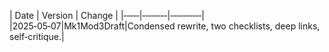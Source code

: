 | Date | Version | Change |
|‑‑‑‑‑|‑‑‑‑‑‑‑‑|‑‑‑‑‑‑‑‑‑‑|
|2025‑05‑07|Mk1Mod3Draft|Condensed rewrite, two checklists, deep links, self‑critique.|